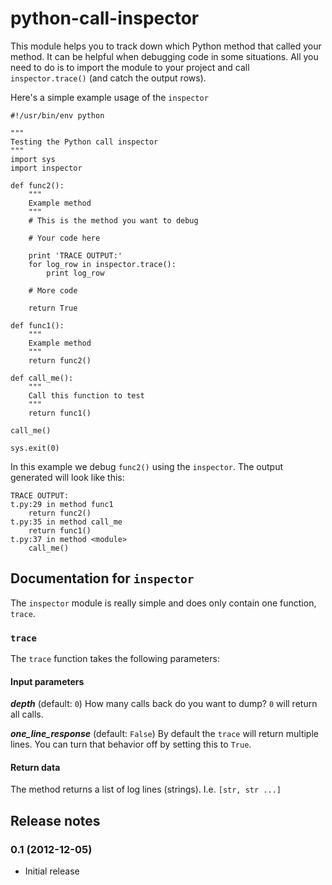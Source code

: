 python-call-inspector
=====================

This module helps you to track down which Python method that called your method.
It can be helpful when debugging code in some situations. All you need to do
is to import the module to your project and call `inspector.trace()` (and 
catch the output rows).

Here's a simple example usage of the `inspector`

	#!/usr/bin/env python

	"""
	Testing the Python call inspector
	"""
	import sys
	import inspector

	def func2():
	    """
	    Example method
	    """
	    # This is the method you want to debug

	    # Your code here

	    print 'TRACE OUTPUT:'
	    for log_row in inspector.trace():
	        print log_row

	    # More code
	    
	    return True

	def func1():
	    """
	    Example method
	    """
	    return func2()

	def call_me():
	    """
	    Call this function to test
	    """
	    return func1()

	call_me()

	sys.exit(0)

In this example we debug `func2()` using the `inspector`. The output generated
will look like this:

	TRACE OUTPUT:
	t.py:29 in method func1
		return func2()
	t.py:35 in method call_me
		return func1()
	t.py:37 in method <module>
		call_me()

## Documentation for `inspector`

The `inspector` module is really simple and does only contain one function, 
`trace`.

### `trace`

The `trace` function takes the following parameters:

#### Input parameters

***depth*** (default: `0`)
How many calls back do you want to dump? `0` will return all calls.

***one_line_response*** (default: `False`)
By default the `trace` will return multiple lines. You can turn that behavior
off by setting this to `True`.

#### Return data

The method returns a list of log lines (strings). I.e. `[str, str ...]`

## Release notes

### 0.1 (2012-12-05)

- Initial release
